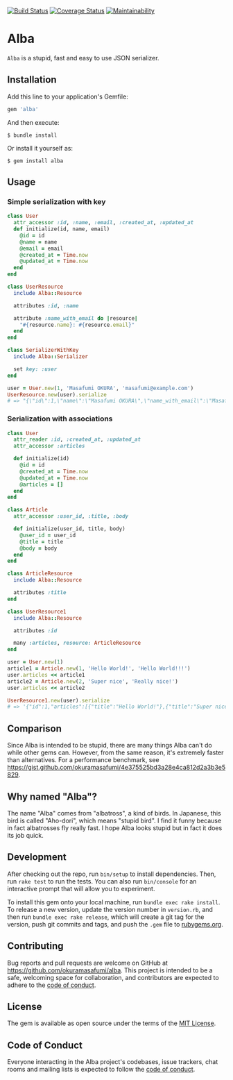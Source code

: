 [![Build Status](https://travis-ci.com/okuramasafumi/alba.svg?branch=master)](https://travis-ci.com/okuramasafumi/alba)
[![Coverage Status](https://coveralls.io/repos/github/okuramasafumi/alba/badge.svg?branch=master)](https://coveralls.io/github/okuramasafumi/alba?branch=master)
[![Maintainability](https://api.codeclimate.com/v1/badges/fdab4cc0de0b9addcfe8/maintainability)](https://codeclimate.com/github/okuramasafumi/alba/maintainability)

# Alba

`Alba` is a stupid, fast and easy to use JSON serializer.

## Installation

Add this line to your application's Gemfile:

```ruby
gem 'alba'
```

And then execute:

    $ bundle install

Or install it yourself as:

    $ gem install alba

## Usage

### Simple serialization with key

```ruby
class User
  attr_accessor :id, :name, :email, :created_at, :updated_at
  def initialize(id, name, email)
    @id = id
    @name = name
    @email = email
    @created_at = Time.now
    @updated_at = Time.now
  end
end

class UserResource
  include Alba::Resource

  attributes :id, :name

  attribute :name_with_email do |resource|
    "#{resource.name}: #{resource.email}"
  end
end

class SerializerWithKey
  include Alba::Serializer

  set key: :user
end

user = User.new(1, 'Masafumi OKURA', 'masafumi@example.com')
UserResource.new(user).serialize
# => "{\"id\":1,\"name\":\"Masafumi OKURA\",\"name_with_email\":\"Masafumi OKURA: masafumi@example.com\"}"
```

### Serialization with associations

```ruby
class User
  attr_reader :id, :created_at, :updated_at
  attr_accessor :articles

  def initialize(id)
    @id = id
    @created_at = Time.now
    @updated_at = Time.now
    @articles = []
  end
end

class Article
  attr_accessor :user_id, :title, :body

  def initialize(user_id, title, body)
    @user_id = user_id
    @title = title
    @body = body
  end
end

class ArticleResource
  include Alba::Resource

  attributes :title
end

class UserResource1
  include Alba::Resource

  attributes :id

  many :articles, resource: ArticleResource
end

user = User.new(1)
article1 = Article.new(1, 'Hello World!', 'Hello World!!!')
user.articles << article1
article2 = Article.new(2, 'Super nice', 'Really nice!')
user.articles << article2

UserResource1.new(user).serialize
# => '{"id":1,"articles":[{"title":"Hello World!"},{"title":"Super nice"}]}'
```

## Comparison

Since Alba is intended to be stupid, there are many things Alba can't do while other gems can. However, from the same reason, it's extremely faster than alternatives.
For a performance benchmark, see https://gist.github.com/okuramasafumi/4e375525bd3a28e4ca812d2a3b3e5829.

## Why named "Alba"?

The name "Alba" comes from "albatross", a kind of birds. In Japanese, this bird is called "Aho-dori", which means "stupid bird". I find it funny because in fact albatrosses fly really fast. I hope Alba looks stupid but in fact it does its job quick.

## Development

After checking out the repo, run `bin/setup` to install dependencies. Then, run `rake test` to run the tests. You can also run `bin/console` for an interactive prompt that will allow you to experiment.

To install this gem onto your local machine, run `bundle exec rake install`. To release a new version, update the version number in `version.rb`, and then run `bundle exec rake release`, which will create a git tag for the version, push git commits and tags, and push the `.gem` file to [rubygems.org](https://rubygems.org).

## Contributing

Bug reports and pull requests are welcome on GitHub at https://github.com/okuramasafumi/alba. This project is intended to be a safe, welcoming space for collaboration, and contributors are expected to adhere to the [code of conduct](https://github.com/okuramasafumi/alba/blob/master/CODE_OF_CONDUCT.md).


## License

The gem is available as open source under the terms of the [MIT License](https://opensource.org/licenses/MIT).

## Code of Conduct

Everyone interacting in the Alba project's codebases, issue trackers, chat rooms and mailing lists is expected to follow the [code of conduct](https://github.com/okuramasafumi/alba/blob/master/CODE_OF_CONDUCT.md).

